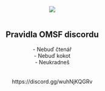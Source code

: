 <div align="center"><a href="https://media.discordapp.net/attachments/751468211341492285/776193613012402216/biznis_bracho.png?width=1440&height=601"><img src="https://cdn.discordapp.com/emojis/759776440450416671.png?v=1"></a></div><br>
<h2 align="center">Pravidla OMSF discordu</h2>
<div align="center">
- Nebuď čtenář <br>
- Nebuď kokot <br>
- Neukradneš <br>
  <br>
  <br>
  https://discord.gg/wuhNjKQGRv
</div>

